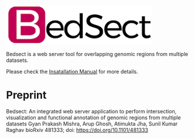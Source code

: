 ![alt text](./logo.png)

Bedsect is a web server tool for overlapping genomic regions from multiple datasets.

Please check the [Insatallation Manual](./INSTALL.md) for more details.

# Preprint

Bedsect: An integrated web server application to perform intersection, visualization and functional annotation of genomic regions from multiple datasets
Gyan Prakash Mishra, Arup Ghosh, Atimukta Jha, Sunil Kumar Raghav
bioRxiv 481333; doi: https://doi.org/10.1101/481333

